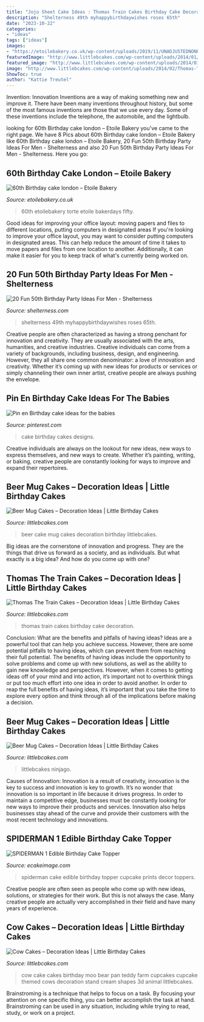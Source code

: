 ```yaml
---
title: "Jojo Sheet Cake Ideas : Thomas Train Cakes Birthday Cake Decoration"
description: "Shelterness 49th myhappybirthdaywishes roses 65th"
date: "2023-10-22"
categories:
- "ideas"
tags: ["ideas"]
images:
- "https://etoilebakery.co.uk/wp-content/uploads/2019/11/UNADJUSTEDNONRAW_thumb_b7ee-768x1024.jpg"
featuredImage: "http://www.littlebcakes.com/wp-content/uploads/2014/01/Cow-Cakes.jpg"
featured_image: "http://www.littlebcakes.com/wp-content/uploads/2014/01/Cow-Cakes.jpg"
image: "http://www.littlebcakes.com/wp-content/uploads/2014/02/Thomas-The-Train-Birthday-Cakes.jpg"
ShowToc: true
author: "Kattie Treutel"
---
```



Invention: Innovation
Inventions are a way of making something new and improve it. There have been many inventions throughout history, but some of the most famous inventions are those that we use every day. Some of these inventions include the telephone, the automobile, and the lightbulb.

	

		
looking for 60th Birthday cake london – Etoile Bakery you've came to the right page. We have 8 Pics about 60th Birthday cake london – Etoile Bakery like 60th Birthday cake london – Etoile Bakery, 20 Fun 50th Birthday Party Ideas For Men - Shelterness and also 20 Fun 50th Birthday Party Ideas For Men - Shelterness. Here you go:
		
    
## 60th Birthday Cake London – Etoile Bakery

<img loading=lazy src="https://etoilebakery.co.uk/wp-content/uploads/2019/11/UNADJUSTEDNONRAW_thumb_b7ee-768x1024.jpg" onerror="this.onerror=null;this.src='https://tse1.mm.bing.net/th?id=OIP.2dMvi7b719olcc9cH01XGwHaJ4&amp;pid=15.1';" alt="60th Birthday cake london – Etoile Bakery">

_Source: etoilebakery.co.uk_

>60th etoilebakery torte etoile bakerdays fifty. 

	

Good ideas for improving your office layout: moving papers and files to different locations, putting computers in designated areas
If you're looking to improve your office layout, you may want to consider putting computers in designated areas. This can help reduce the amount of time it takes to move papers and files from one location to another. Additionally, it can make it easier for you to keep track of what's currently being worked on.

    
## 20 Fun 50th Birthday Party Ideas For Men - Shelterness

<img loading=lazy src="https://i.shelterness.com/2017/02/15-50th-birthday-cake-vintage-dude-for-a-man.jpg" onerror="this.onerror=null;this.src='https://tse4.mm.bing.net/th?id=OIP.vYP4U5uZzJqbsIBEFSXSXAHaJ4&amp;pid=15.1';" alt="20 Fun 50th Birthday Party Ideas For Men - Shelterness">

_Source: shelterness.com_

>shelterness 49th myhappybirthdaywishes roses 65th. 

	

Creative people are often characterized as having a strong penchant for innovation and creativity. They are usually associated with the arts, humanities, and creative industries. Creative individuals can come from a variety of backgrounds, including business, design, and engineering. However, they all share one common denominator: a love of innovation and creativity. Whether it’s coming up with new ideas for products or services or simply channeling their own inner artist, creative people are always pushing the envelope.

    
## Pin En Birthday Cake Ideas For The Babies

<img loading=lazy src="https://i.pinimg.com/736x/04/24/c1/0424c1dba9926931744cf4e82358acfc---birthday-cakes-birthday-cake-designs.jpg" onerror="this.onerror=null;this.src='https://tse1.mm.bing.net/th?id=OIP.-KMrQf5e4gOFfaRKKqwnHAHaLH&amp;pid=15.1';" alt="Pin en Birthday cake ideas for the babies">

_Source: pinterest.com_

>cake birthday cakes designs. 

	

Creative individuals are always on the lookout for new ideas, new ways to express themselves, and new ways to create. Whether it’s painting, writing, or baking, creative people are constantly looking for ways to improve and expand their repertoires.

    
## Beer Mug Cakes – Decoration Ideas | Little Birthday Cakes

<img loading=lazy src="http://www.littlebcakes.com/wp-content/uploads/2014/02/Beer-Mug-Cake.jpg" onerror="this.onerror=null;this.src='https://tse2.mm.bing.net/th?id=OIP.iv87-o-lsecrsMWxvWJIGAHaE8&amp;pid=15.1';" alt="Beer Mug Cakes – Decoration Ideas | Little Birthday Cakes">

_Source: littlebcakes.com_

>beer cake mug cakes decoration birthday littlebcakes. 

	

Big ideas are the cornerstone of innovation and progress. They are the things that drive us forward as a society, and as individuals. But what exactly is a big idea? And how do you come up with one?

    
## Thomas The Train Cakes – Decoration Ideas | Little Birthday Cakes

<img loading=lazy src="http://www.littlebcakes.com/wp-content/uploads/2014/02/Thomas-The-Train-Birthday-Cakes.jpg" onerror="this.onerror=null;this.src='https://tse1.mm.bing.net/th?id=OIP.K4jVp4pHSI2GIzm-U5Fs_gHaLE&amp;pid=15.1';" alt="Thomas The Train Cakes – Decoration Ideas | Little Birthday Cakes">

_Source: littlebcakes.com_

>thomas train cakes birthday cake decoration. 

	

Conclusion: What are the benefits and pitfalls of having ideas?
Ideas are a powerful tool that can help you achieve success. However, there are some potential pitfalls to having ideas, which can prevent them from reaching their full potential. The benefits of having ideas include the opportunity to solve problems and come up with new solutions, as well as the ability to gain new knowledge and perspectives. However, when it comes to getting ideas off of your mind and into action, it’s important not to overthink things or put too much effort into one idea in order to avoid another. In order to reap the full benefits of having ideas, it’s important that you take the time to explore every option and think through all of the implications before making a decision.

    
## Beer Mug Cakes – Decoration Ideas | Little Birthday Cakes

<img loading=lazy src="https://www.littlebcakes.com/wp-content/uploads/2014/02/Beer-Mug-Cakes-993x1024.jpg" onerror="this.onerror=null;this.src='https://tse2.mm.bing.net/th?id=OIP.McUVRECREx_0JR_V0CrydgHaHo&amp;pid=15.1';" alt="Beer Mug Cakes – Decoration Ideas | Little Birthday Cakes">

_Source: littlebcakes.com_

>littlebcakes ninjago. 

	

Causes of Innovation:
Innovation is a result of creativity, innovation is the key to success and innovation is key to growth. It’s no wonder that innovation is so important in life because it drives progress. In order to maintain a competitive edge, businesses must be constantly looking for new ways to improve their products and services. Innovation also helps businesses stay ahead of the curve and provide their customers with the most recent technology and innovations.

    
## SPIDERMAN 1 Edible Birthday Cake Topper

<img loading=lazy src="https://cdn10.bigcommerce.com/s-wb36n7v/products/454/images/5922/Spiderman_Edible_Cake_Toppers_1_JPG__03544.1481852176.800.1200.jpg?c=2" onerror="this.onerror=null;this.src='https://tse4.mm.bing.net/th?id=OIP.CWDcDhROEXyKHtMUtSmBJQHaEs&amp;pid=15.1';" alt="SPIDERMAN 1 Edible Birthday Cake Topper">

_Source: ecakeimage.com_

>spiderman cake edible birthday topper cupcake prints decor toppers. 

	

Creative people are often seen as people who come up with new ideas, solutions, or strategies for their work. But this is not always the case. Many creative people are actually very accomplished in their field and have many years of experience.

    
## Cow Cakes – Decoration Ideas | Little Birthday Cakes

<img loading=lazy src="http://www.littlebcakes.com/wp-content/uploads/2014/01/Cow-Cakes.jpg" onerror="this.onerror=null;this.src='https://tse2.mm.bing.net/th?id=OIP.Co36Dedvm41VHW_0Jnuv4gHaJ4&amp;pid=15.1';" alt="Cow Cakes – Decoration Ideas | Little Birthday Cakes">

_Source: littlebcakes.com_

>cow cake cakes birthday moo bear pan teddy farm cupcakes cupcake themed cows decoration stand cream shapes 3d animal littlebcakes. 

	

Brainstroming is a technique that helps to focus on a task. By focusing your attention on one specific thing, you can better accomplish the task at hand. Brainstroming can be used in any situation, including while trying to read, study, or work on a project.

